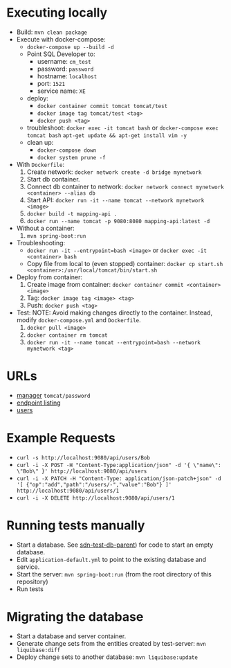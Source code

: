 # Executing locally

  * Build: `mvn clean package`
  * Execute with docker-compose: 
    * `docker-compose up --build -d`
    * Point SQL Developer to:
      * username: `cm_test`
      * password: `password`
      * hostname: `localhost`
      * port: `1521`
      * service name: `XE`
    * deploy:
      * `docker container commit tomcat tomcat/test`
      * `docker image tag tomcat/test <tag>`
      * `docker push <tag>`
    * troubleshoot:
      `docker exec -it tomcat bash` or `docker-compose exec tomcat bash`
      `apt-get update && apt-get install vim -y`
    * clean up:
      * `docker-compose down`
      * `docker system prune -f`
  * With `Dockerfile`: 
    1. Create network: `docker network create -d bridge mynetwork`
    1. Start db container.
    1. Connect db container to network: `docker network connect mynetwork <container> --alias db`
    1. Start API: `docker run -it --name tomcat --network mynetwork <image>`
    1. `docker build -t mapping-api .`
    1. `docker run --name tomcat -p 9080:8080 mapping-api:latest -d`
  * Without a container:
    1. `mvn spring-boot:run`
  * Troubleshooting:
    * `docker run -it --entrypoint=bash <image>` or `docker exec -it <container> bash`
    * Copy file from local to (even stopped) container: `docker cp start.sh <container>:/usr/local/tomcat/bin/start.sh`
  * Deploy from container:
      1. Create image from container: `docker container commit <container> <image>`
      1. Tag: `docker image tag <image> <tag>`
      1. Push: `docker push <tag>`
  * Test: NOTE: Avoid making changes directly to the container.  Instead, modify `docker-compose.yml` and `Dockerfile`.  
      1. `docker pull <image>`
      1. `docker container rm tomcat`
      1. `docker run -it --name tomcat --entrypoint=bash --network mynetwork <tag>`
    
# URLs

  * [manager](http://localhost:9080/manager) `tomcat/password`
  * [endpoint listing](http://localhost:9080/api)
  * [users](http://localhost:9080/api/users)
      
# Example Requests
  * `curl -s http://localhost:9080/api/users/Bob`
  * `curl -i -X POST -H "Content-Type:application/json" -d '{ \"name\": \"Bob\" }' http://localhost:9080/api/users`
  * `curl -i -X PATCH -H "Content-Type: application/json-patch+json" -d '[ {"op":"add","path":"/users/-","value":"Bob"} ]' http://localhost:9080/api/users/1`
  * `curl -i -X DELETE http://localhost:9080/api/users/1`
  
# Running tests manually

  * Start a database.  See [sdn-test-db-parent](../sdn-test-db-parent/README.md)) for code to start an empty database.
  * Edit `application-default.yml` to point to the existing database and service.
  * Start the server: `mvn spring-boot:run` (from the root directory of this repository)
  * Run tests
  
# Migrating the database

  * Start a database and server container.
  * Generate change sets from the entities created by test-server: `mvn liquibase:diff`
  * Deploy change sets to another database: `mvn liquibase:update`
      